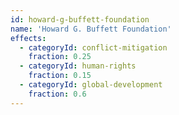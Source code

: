```yaml
---
id: howard-g-buffett-foundation
name: 'Howard G. Buffett Foundation'
effects:
  - categoryId: conflict-mitigation
    fraction: 0.25
  - categoryId: human-rights
    fraction: 0.15
  - categoryId: global-development
    fraction: 0.6
---
```

